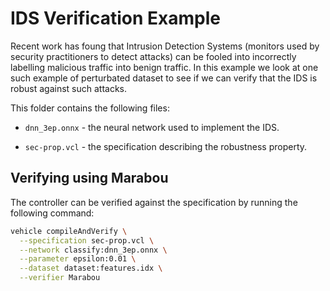 # IDS Verification Example

Recent work has foung that Intrusion Detection Systems (monitors used by security practitioners to detect attacks) can be fooled into incorrectly labelling malicious traffic into benign traffic. In this example we look at one such example of perturbated dataset to see if we can verify that the IDS is robust against such attacks.

This folder contains the following files:

- `dnn_3ep.onnx` - the neural network used to implement the IDS.

- `sec-prop.vcl` - the specification describing the robustness property.


## Verifying using Marabou

The controller can be verified against the specification by running the following command:

```bash
vehicle compileAndVerify \
  --specification sec-prop.vcl \
  --network classify:dnn_3ep.onnx \
  --parameter epsilon:0.01 \
  --dataset dataset:features.idx \
  --verifier Marabou
```
